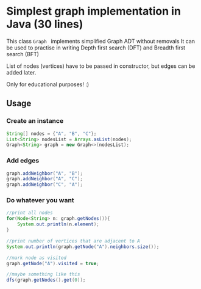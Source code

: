 # Simplest graph implementation in Java (30 lines)

This class `Graph ` implements simplified Graph ADT without removals
It can be used to practise in writing
Depth first search (DFT) and Breadth first search (BFT) 

List of nodes (vertices) have to be passed in constructor, 
but edges can be added later.

Only for educational purposes! :)

## Usage

### Create an instance
``` java
String[] nodes = {"A", "B", "C"};
List<String> nodesList = Arrays.asList(nodes);
Graph<String> graph = new Graph<>(nodesList);
```

### Add edges
``` java
graph.addNeighbor("A", "B");
graph.addNeighbor("A", "C");
graph.addNeighbor("C", "A");
```

### Do whatever you want
``` java
//print all nodes
for(Node<String> n: graph.getNodes()){
    System.out.println(n.element);
}

//print number of vertices that are adjacent to A
System.out.println(graph.getNode("A").neighbors.size());

//mark node as visited
graph.getNode("A").visited = true;

//maybe something like this
dfs(graph.getNodes().get(0));
```
